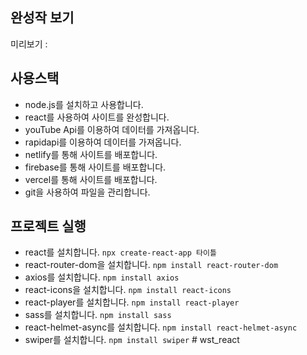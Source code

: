 <!-- 메모장 같은 부분 -->

## 완성작 보기
미리보기 : 

## 사용스택
- node.js를 설치하고 사용합니다. 
- react를 사용하여 사이트를 완성합니다. 
- youTube Api를 이용하여 데이터를 가져옵니다.
- rapidapi를 이용하여 데이터를 가져옵니다.
- netlify를 통해 사이트를 배포합니다.
- firebase를 통해 사이트를 배포합니다.
- vercel를 통해 사이트를 배포합니다.
- git을 사용하여 파일을 관리합니다.

## 프로젝트 실행
<!-- 터미널 입력하여 설치
설치되면 package.json에 추가되어있음 -->
- react를 설치합니다. `npx create-react-app 타이틀` 
- react-router-dom을 설치합니다. `npm install react-router-dom` <!-- React 애플리케이션에서 라우팅 및 페이지 네비게이션을 처리 -->
- axios를 설치합니다. `npm install axios` <!-- JavaScript 및 Node.js 환경에서 HTTP 요청을 만들고 처리 -->
- react-icons을 설치합니다. `npm install react-icons` <!--  React 애플리케이션에서 아이콘을 사용 -->
- react-player를 설치합니다. `npm install react-player` <!-- 다양한 비디오 및 오디오 소스를 재생 -->
- sass를 설치합니다. `npm install sass` <!-- CSS 전처리기 -->
- react-helmet-async를 설치합니다. `npm install react-helmet-async` <!-- 동적으로 페이지마다 메타데이터 설정 -->
- swiper를 설치합니다. `npm install swiper` <!-- 슬라이더 및 캐러셀 컴포넌트를 구현 -->#   w s t _ r e a c t  
 